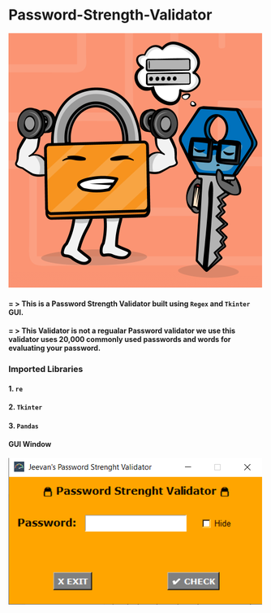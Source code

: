 # Password-Strength-Validator
![Strengthy Lock](readicon.png)


#### = > This is a Password Strength Validator built using `Regex` and `Tkinter` GUI.
#### = > This Validator is not a regualar Password validator we use this validator uses 20,000 commonly used passwords and words for evaluating your password.
### Imported Libraries
#### 1. `re`
#### 2. `Tkinter`
#### 3. `Pandas`

#### GUI Window
![GUI Window](GUI.png)
